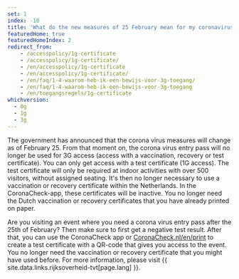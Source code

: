 ```yaml
---
set: 1
index: -10
title: 'What do the new measures of 25 February mean for my coronavirus entry pass?'
featuredHome: true
featuredHomeIndex: 2
redirect_from: 
    - /accesspolicy/1g-certificate
    - /accesspolicy/1g-certificate/
    - /en/accesspolicy/1g-certificate
    - /en/accesspolicy/1g-certificate/
    - /en/faq/1-4-waarom-heb-ik-een-bewijs-voor-3g-toegang/
    - /en/faq/1-4-waarom-heb-ik-een-bewijs-voor-3g-toegang
    - /en/toegangsregels/1g-certificate
whichversion:
  - 0g
  - 1g
  - 3g
---
```

The government has announced that the corona virus measures will change as of February 25. From that moment on, the corona virus entry pass will no longer be used for 3G access (access with a vaccination, recovery or test certificate). You can only get access with a test certificate (1G access). The test certificate will only be required at indoor activities with over 500 visitors, without assigned seating. It's then no longer necessary to use a vaccination or recovery certificate within the Netherlands. In the CoronaCheck-app, these certificates will be inactive. You no longer need the Dutch vaccination or recovery certificates that you have already printed on paper.

Are you visiting an event where you need a corona virus entry pass after the 25th of February? Then make sure to first get a negative test result. After that, you can use the CoronaCheck app or [CoronaCheck.nl/en/print](http://coronacheck.nl/en/print) to create a test certificate with a QR-code that gives you access to the event. You no longer need the vaccination or recovery certificate that you might have used before. For more information, please visit {{ site.data.links.rijksoverheid-tvt[page.lang] }}.

